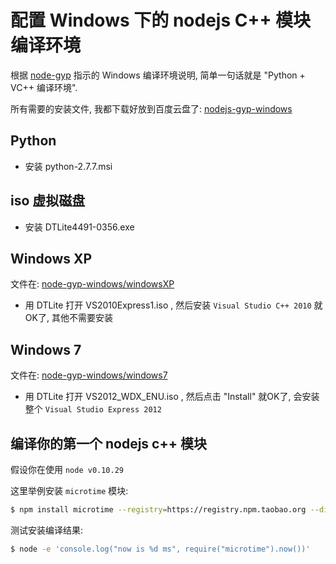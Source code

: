 # 配置 Windows 下的 nodejs C++ 模块编译环境

根据 [node-gyp](https://github.com/TooTallNate/node-gyp#installation) 指示的 Windows 编译环境说明,
简单一句话就是 "Python + VC++ 编译环境".

所有需要的安装文件, 我都下载好放到百度云盘了: [nodejs-gyp-windows](http://pan.baidu.com/s/1iwrT0)

## Python

* 安装 python-2.7.7.msi

## iso 虚拟磁盘

* 安装 DTLite4491-0356.exe

## Windows XP

文件在: [node-gyp-windows/windowsXP](http://pan.baidu.com/s/1iwrT0#dir/path=%2Fnodejs-gyp-windows%2FwindwsXP)

* 用 DTLite 打开 VS2010Express1.iso , 然后安装 `Visual Studio C++ 2010` 就OK了, 其他不需要安装

## Windows 7

文件在: [node-gyp-windows/windows7](http://pan.baidu.com/s/1iwrT0#dir/path=%2Fnodejs-gyp-windows%2Fwindows7)

* 用 DTLite 打开 VS2012_WDX_ENU.iso , 然后点击 "Install" 就OK了, 会安装整个 `Visual Studio Express 2012`

## 编译你的第一个 nodejs c++ 模块

假设你在使用 `node v0.10.29`

这里举例安装 `microtime` 模块:

```bash
$ npm install microtime --registry=https://registry.npm.taobao.org --disturl=https://npm.taobao.org/dist
```

测试安装编译结果:

```bash
$ node -e 'console.log("now is %d ms", require("microtime").now())'
```
